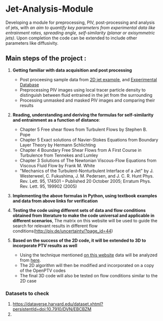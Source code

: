 # Jet-Analysis-Module
Developing a module for preprocessing, PIV, post-processing and analysis of jets, with *an aim to quantify key parameters from experimental data like entrainment rates, spreading angle, self-similarity (planar or axisymmetric jets)*. Upon completion the code can be extended to include other parameters like diffusivity.

## Main steps of the project :

1. __Getting familiar with data acquisition and post processing__  
    * Post proceesing sample data from [2D jet example](https://github.com/alexlib/2D_jet_example), and [Experimental Database](http://piv.de/uncertainty/?p=64)
    * Preprocessing PIV images using local tracer particle density to distinguish between fluid entrained in the jet from the surrounding
    * Processing unmasked and masked PIV images and comparing their results

2. __Reading, understanding and deriving the formulas for self-similarity and entrainment as a function of distance__:
    * Chapter 5 Free shear flows from Turbulent Flows by Stephen B. Pope
    * Chapter 5 Exact solutions of Navier-Stokes Equations from Boundary Layer Theory by Hermann Schlichting
    * Chapter 4 Boundary Free Shear Flows from A First Course in Turbulence from Tennekes and Lumley
    * Chapter 3 Solutions of The Newtonian Viscous-Flow Equations from Viscous Fluid Flow by Frank M. White
    * "Mechanics of the Turbulent-Nonturbulent Interface of a Jet" by J. Westerweel, C. Fukushima, J. M. Pedersen, and J. C. R. Hunt Phys. Rev. Lett. 95, 174501 – Published 20 October 2005; Erratum Phys. Rev. Lett. 95, 199902 (2005)
  
3. __Implementing the above formulas in Python, using textbook examples and data from above links for verification__

4. __Testing the code using different sets of data and flow conditions obtained from literature to make the code universal and applicable in different scenarios__, 
The matrix on this website will be used to guide the search for relevant results in different flow conditions(http://piv.de/uncertainty/?page_id=44)

5. __Based on the success of the 2D code, it will be extended to 3D to incorporate PTV results as well__
    * Using the technique mentioned [on this website](https://ronshnapp.wordpress.com/2019/02/20/3d-ptv-demo-turbulent-jet/) data will be analyzed from [here](https://figshare.com/articles/3D-PTV_Demo_-_Turbulent_Jet/7754834?file=14441249).
    * The 2D algorithm will then be modified and incorporated on a copy of the OpenPTV codes
    * The final 3D code will also be tested on flow conditions similar to the 2D case



### Datasets to check 
1. https://dataverse.harvard.edu/dataset.xhtml?persistentId=doi:10.7910/DVN/EBCBZM
2. 

